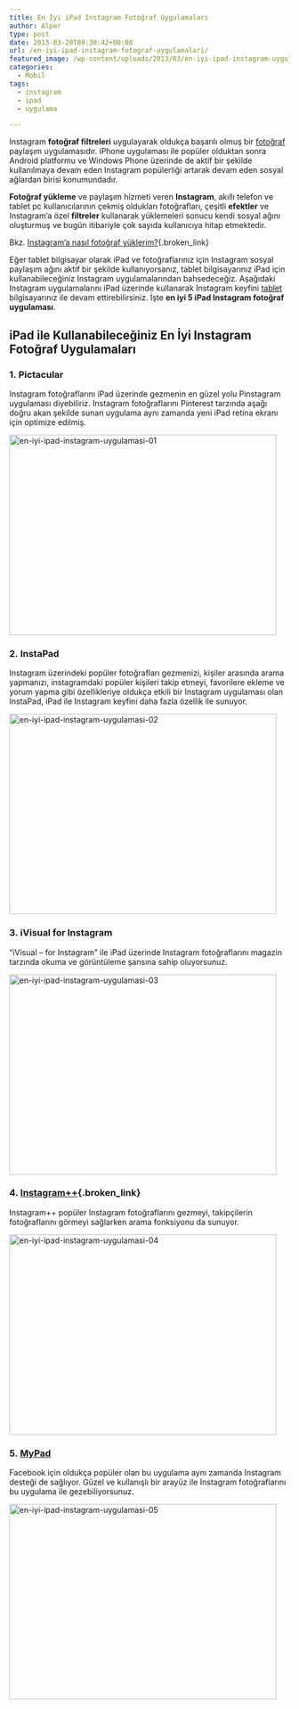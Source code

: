 ```yaml
---
title: En İyi iPad Instagram Fotoğraf Uygulamaları
author: Alper
type: post
date: 2013-03-20T09:30:42+00:00
url: /en-iyi-ipad-instagram-fotograf-uygulamalari/
featured_image: /wp-content/uploads/2013/03/en-iyi-ipad-instagram-uygulamasi-03-100x100.jpg
categories:
  - Mobil
tags:
  - instagram
  - ipad
  - uygulama

---
```

Instagram **fotoğraf filtreleri** uygulayarak oldukça başarılı olmuş bir [fotoğraf][1] paylaşım uygulamasıdır. iPhone uygulaması ile popüler olduktan sonra Android platformu ve Windows Phone üzerinde de aktif bir şekilde kullanılmaya devam eden Instagram popülerliği artarak devam eden sosyal ağlardan birisi konumundadır.

**Fotoğraf yükleme** ve paylaşım hizmeti veren **Instagram**, akıllı telefon ve tablet pc kullanıcılarının çekmiş oldukları fotoğrafları, çeşitli **efektler** ve Instagram&#8217;a özel **filtreler** kullanarak yüklemeleri sonucu kendi sosyal ağını oluşturmuş ve bugün itibariyle çok sayıda kullanıcıya hitap etmektedir.

Bkz. [Instagram’a nasıl fotoğraf yüklerim?][2]{.broken_link}

Eğer tablet bilgisayar olarak iPad ve fotoğraflarınız için Instagram sosyal paylaşım ağını aktif bir şekilde kullanıyorsanız, tablet bilgisayarınız iPad için kullanabileceğiniz Instagram uygulamalarından bahsedeceğiz. Aşağıdaki Instagram uygulamalarını iPad üzerinde kullanarak Instagram keyfini [tablet][3] bilgisayarınız ile devam ettirebilirsiniz. İşte **en iyi 5 iPad Instagram fotoğraf uygulaması**.

## iPad ile Kullanabileceğiniz En İyi Instagram Fotoğraf Uygulamaları

### 1. Pictacular

Instagram fotoğraflarını iPad üzerinde gezmenin en güzel yolu Pinstagram uygulaması diyebiliriz. Instagram fotoğraflarını Pinterest tarzında aşağı doğru akan şekilde sunan uygulama aynı zamanda yeni iPad retina ekranı için optimize edilmiş.

<img class="alignnone size-full wp-image-13572" alt="en-iyi-ipad-instagram-uygulamasi-01" src="https://www.murekkep.org/wp-content/uploads/2013/03/en-iyi-ipad-instagram-uygulamasi-01.jpg" width="480" height="360" srcset="https://www.murekkep.org/wp-content/uploads/2013/03/en-iyi-ipad-instagram-uygulamasi-01.jpg 480w, https://www.murekkep.org/wp-content/uploads/2013/03/en-iyi-ipad-instagram-uygulamasi-01-400x300.jpg 400w, https://www.murekkep.org/wp-content/uploads/2013/03/en-iyi-ipad-instagram-uygulamasi-01-50x37.jpg 50w, https://www.murekkep.org/wp-content/uploads/2013/03/en-iyi-ipad-instagram-uygulamasi-01-125x93.jpg 125w, https://www.murekkep.org/wp-content/uploads/2013/03/en-iyi-ipad-instagram-uygulamasi-01-266x200.jpg 266w, https://www.murekkep.org/wp-content/uploads/2013/03/en-iyi-ipad-instagram-uygulamasi-01-406x305.jpg 406w" sizes="(max-width: 480px) 100vw, 480px" /> 

### 2. InstaPad

Instagram üzerindeki popüler fotoğrafları gezmenizi, kişiler arasında arama yapmanızı, instagramdaki popüler kişileri takip etmeyi, favorilere ekleme ve yorum yapma gibi özellikleriye oldukça etkili bir Instagram uygulaması olan InstaPad, iPad ile Instagram keyfini daha fazla özellik ile sunuyor.

<img class="alignnone size-full wp-image-13573" alt="en-iyi-ipad-instagram-uygulamasi-02" src="https://www.murekkep.org/wp-content/uploads/2013/03/en-iyi-ipad-instagram-uygulamasi-02.jpg" width="480" height="360" srcset="https://www.murekkep.org/wp-content/uploads/2013/03/en-iyi-ipad-instagram-uygulamasi-02.jpg 480w, https://www.murekkep.org/wp-content/uploads/2013/03/en-iyi-ipad-instagram-uygulamasi-02-400x300.jpg 400w, https://www.murekkep.org/wp-content/uploads/2013/03/en-iyi-ipad-instagram-uygulamasi-02-50x37.jpg 50w, https://www.murekkep.org/wp-content/uploads/2013/03/en-iyi-ipad-instagram-uygulamasi-02-125x93.jpg 125w, https://www.murekkep.org/wp-content/uploads/2013/03/en-iyi-ipad-instagram-uygulamasi-02-266x200.jpg 266w, https://www.murekkep.org/wp-content/uploads/2013/03/en-iyi-ipad-instagram-uygulamasi-02-406x305.jpg 406w" sizes="(max-width: 480px) 100vw, 480px" /> 

### 3. iVisual for Instagram

&#8220;iVisual – for Instagram&#8221; ile iPad üzerinde Instagram fotoğraflarını magazin tarzında okuma ve görüntüleme şansına sahip oluyorsunuz.

<img class="alignnone size-full wp-image-13577" alt="en-iyi-ipad-instagram-uygulamasi-03" src="https://www.murekkep.org/wp-content/uploads/2013/03/en-iyi-ipad-instagram-uygulamasi-03.jpg" width="480" height="360" srcset="https://www.murekkep.org/wp-content/uploads/2013/03/en-iyi-ipad-instagram-uygulamasi-03.jpg 480w, https://www.murekkep.org/wp-content/uploads/2013/03/en-iyi-ipad-instagram-uygulamasi-03-400x300.jpg 400w, https://www.murekkep.org/wp-content/uploads/2013/03/en-iyi-ipad-instagram-uygulamasi-03-50x37.jpg 50w, https://www.murekkep.org/wp-content/uploads/2013/03/en-iyi-ipad-instagram-uygulamasi-03-125x93.jpg 125w, https://www.murekkep.org/wp-content/uploads/2013/03/en-iyi-ipad-instagram-uygulamasi-03-266x200.jpg 266w, https://www.murekkep.org/wp-content/uploads/2013/03/en-iyi-ipad-instagram-uygulamasi-03-406x305.jpg 406w" sizes="(max-width: 480px) 100vw, 480px" /> 

### 4. [Instagram++][4]{.broken_link}

Instagram++ popüler Instagram fotoğraflarını gezmeyi, takipçilerin fotoğraflarını görmeyi sağlarken arama fonksiyonu da sunuyor.

<img class="alignnone size-full wp-image-13574" alt="en-iyi-ipad-instagram-uygulamasi-04" src="https://www.murekkep.org/wp-content/uploads/2013/03/en-iyi-ipad-instagram-uygulamasi-04.jpg" width="480" height="360" srcset="https://www.murekkep.org/wp-content/uploads/2013/03/en-iyi-ipad-instagram-uygulamasi-04.jpg 480w, https://www.murekkep.org/wp-content/uploads/2013/03/en-iyi-ipad-instagram-uygulamasi-04-400x300.jpg 400w, https://www.murekkep.org/wp-content/uploads/2013/03/en-iyi-ipad-instagram-uygulamasi-04-50x37.jpg 50w, https://www.murekkep.org/wp-content/uploads/2013/03/en-iyi-ipad-instagram-uygulamasi-04-125x93.jpg 125w, https://www.murekkep.org/wp-content/uploads/2013/03/en-iyi-ipad-instagram-uygulamasi-04-266x200.jpg 266w, https://www.murekkep.org/wp-content/uploads/2013/03/en-iyi-ipad-instagram-uygulamasi-04-406x305.jpg 406w" sizes="(max-width: 480px) 100vw, 480px" /> 

### 5. [MyPad][5]

Facebook için oldukça popüler olan bu uygulama aynı zamanda Instagram desteği de sağlıyor. Güzel ve kullanışlı bir arayüz ile Instagram fotoğraflarını bu uygulama ile gezebiliyorsunuz.

<img class="alignnone size-full wp-image-13576" alt="en-iyi-ipad-instagram-uygulamasi-05" src="https://www.murekkep.org/wp-content/uploads/2013/03/en-iyi-ipad-instagram-uygulamasi-05.jpg" width="480" height="351" srcset="https://www.murekkep.org/wp-content/uploads/2013/03/en-iyi-ipad-instagram-uygulamasi-05.jpg 480w, https://www.murekkep.org/wp-content/uploads/2013/03/en-iyi-ipad-instagram-uygulamasi-05-400x292.jpg 400w, https://www.murekkep.org/wp-content/uploads/2013/03/en-iyi-ipad-instagram-uygulamasi-05-50x36.jpg 50w, https://www.murekkep.org/wp-content/uploads/2013/03/en-iyi-ipad-instagram-uygulamasi-05-125x91.jpg 125w, https://www.murekkep.org/wp-content/uploads/2013/03/en-iyi-ipad-instagram-uygulamasi-05-273x200.jpg 273w, https://www.murekkep.org/wp-content/uploads/2013/03/en-iyi-ipad-instagram-uygulamasi-05-417x305.jpg 417w" sizes="(max-width: 480px) 100vw, 480px" />

 [1]: https://www.murekkep.org/fotograf "fotoğraf"
 [2]: https://www.murekkep.org/instagrama-nasil-fotograf-yuklenir-9767 "instagram fotoğraf yükleme"
 [3]: https://www.murekkep.org/tablet "tablet pc"
 [4]: https://itunes.apple.com/us/app/instagram++-for-ipad/id534174529?mt=8
 [5]: https://itunes.apple.com/us/app/mypad-for-facebook-instagram/id412133981?mt=8